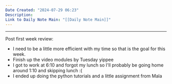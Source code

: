 ```yaml
---
Date Created: "2024-07-29 06:23"
Description: 
Link to Daily Note Main: "[[Daily Note Main]]"
---
```

---
Post first week review:
- I need to be a little more efficient with my time so that is the goal for this week. 
- Finish up the video modules by Tuesday yippee
- I got to work at 6:10 and forgot my lunch so I'll probably be going home around 1:10 and skipping lunch :(
- I ended up doing the python tutorials and a little assignment from Mala